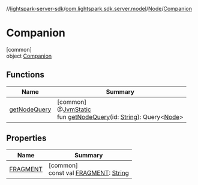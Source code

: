//[lightspark-server-sdk](../../../../index.md)/[com.lightspark.sdk.server.model](../../index.md)/[Node](../index.md)/[Companion](index.md)

# Companion

[common]\
object [Companion](index.md)

## Functions

| Name | Summary |
|---|---|
| [getNodeQuery](get-node-query.md) | [common]<br>@[JvmStatic](https://kotlinlang.org/api/latest/jvm/stdlib/kotlin.jvm/-jvm-static/index.html)<br>fun [getNodeQuery](get-node-query.md)(id: [String](https://kotlinlang.org/api/latest/jvm/stdlib/kotlin/-string/index.html)): Query&lt;[Node](../index.md)&gt; |

## Properties

| Name | Summary |
|---|---|
| [FRAGMENT](-f-r-a-g-m-e-n-t.md) | [common]<br>const val [FRAGMENT](-f-r-a-g-m-e-n-t.md): [String](https://kotlinlang.org/api/latest/jvm/stdlib/kotlin/-string/index.html) |
